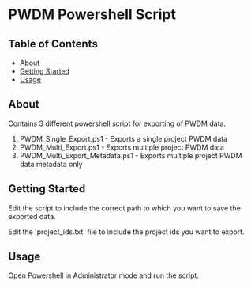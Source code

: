 # PWDM Powershell Script

## Table of Contents

- [About](#about)
- [Getting Started](#getting_started)
- [Usage](#usage)

## About <a name = "about"></a>

Contains 3 different powershell script for exporting of PWDM data.

1) PWDM_Single_Export.ps1 - Exports a single project PWDM data
2) PWDM_Multi_Export.ps1 - Exports multiple project PWDM data
3) PWDM_Multi_Export_Metadata.ps1 - Exports multiple project PWDM data metadata only

## Getting Started <a name = "getting_started"></a>

Edit the script to include the correct path to which you want to save the exported data.

Edit the 'project_ids.txt' file to include the project ids you want to export.

## Usage <a name = "usage"></a>

Open Powershell in Administrator mode and run the script.
